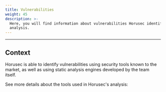 ```yaml
---
title: Vulnerabilities
weight: 45
description: >-
  Here, you will find information about vulnerabilities Horusec identify in its
  analysis.
---
```


---

## Context

Horusec is able to identify vulnerabilities using security tools known to the market, as well as using static analysis engines developed by the team itself.

See more details about the tools used in Horusec's analysis:
